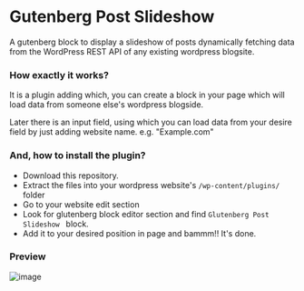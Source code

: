 # Gutenberg Post Slideshow

A gutenberg block to display a slideshow of posts dynamically fetching data from the WordPress REST API of any existing wordpress blogsite.

### How exactly it works?

It is a plugin adding which, you can create a block in your page which will load data from someone else's wordpress blogside.

Later there is an input field, using which you can load data from your desire field by just adding website name. e.g. "Example.com"

### And, how to install the plugin?

- Download this repository.
- Extract the files into your wordpress website's `/wp-content/plugins/` folder
- Go to your website edit section
- Look for glutenberg block editor section and find `Glutenberg Post Slideshow ` block.
- Add it to your desired position in page and bammm!! It's done.

### Preview

![image](https://user-images.githubusercontent.com/59219441/206766439-9755f893-888a-46db-8cac-cab718d7f2ba.png)

